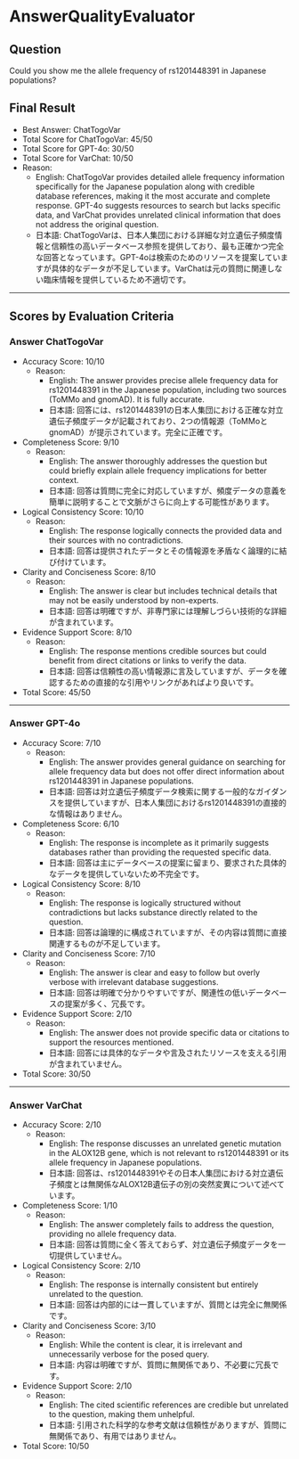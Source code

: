 # AnswerQualityEvaluator

## Question

Could you show me the allele frequency of rs1201448391 in Japanese populations?

## Final Result

- Best Answer: ChatTogoVar
- Total Score for ChatTogoVar: 45/50
- Total Score for GPT-4o: 30/50
- Total Score for VarChat: 10/50
- Reason:
  - English: ChatTogoVar provides detailed allele frequency information specifically for the Japanese population along with credible database references, making it the most accurate and complete response. GPT-4o suggests resources to search but lacks specific data, and VarChat provides unrelated clinical information that does not address the original question.
  - 日本語: ChatTogoVarは、日本人集団における詳細な対立遺伝子頻度情報と信頼性の高いデータベース参照を提供しており、最も正確かつ完全な回答となっています。GPT-4oは検索のためのリソースを提案していますが具体的なデータが不足しています。VarChatは元の質問に関連しない臨床情報を提供しているため不適切です。

---

## Scores by Evaluation Criteria

### Answer ChatTogoVar
- Accuracy Score: 10/10
  - Reason: 
    - English: The answer provides precise allele frequency data for rs1201448391 in the Japanese population, including two sources (ToMMo and gnomAD). It is fully accurate.
    - 日本語: 回答には、rs1201448391の日本人集団における正確な対立遺伝子頻度データが記載されており、2つの情報源（ToMMoとgnomAD）が提示されています。完全に正確です。
- Completeness Score: 9/10
  - Reason: 
    - English: The answer thoroughly addresses the question but could briefly explain allele frequency implications for better context.
    - 日本語: 回答は質問に完全に対応していますが、頻度データの意義を簡単に説明することで文脈がさらに向上する可能性があります。
- Logical Consistency Score: 10/10
  - Reason: 
    - English: The response logically connects the provided data and their sources with no contradictions.
    - 日本語: 回答は提供されたデータとその情報源を矛盾なく論理的に結び付けています。
- Clarity and Conciseness Score: 8/10
  - Reason: 
    - English: The answer is clear but includes technical details that may not be easily understood by non-experts.
    - 日本語: 回答は明確ですが、非専門家には理解しづらい技術的な詳細が含まれています。
- Evidence Support Score: 8/10
  - Reason: 
    - English: The response mentions credible sources but could benefit from direct citations or links to verify the data.
    - 日本語: 回答は信頼性の高い情報源に言及していますが、データを確認するための直接的な引用やリンクがあればより良いです。
- Total Score: 45/50

---

### Answer GPT-4o
- Accuracy Score: 7/10
  - Reason: 
    - English: The answer provides general guidance on searching for allele frequency data but does not offer direct information about rs1201448391 in Japanese populations.
    - 日本語: 回答は対立遺伝子頻度データ検索に関する一般的なガイダンスを提供していますが、日本人集団におけるrs1201448391の直接的な情報はありません。
- Completeness Score: 6/10
  - Reason: 
    - English: The response is incomplete as it primarily suggests databases rather than providing the requested specific data.
    - 日本語: 回答は主にデータベースの提案に留まり、要求された具体的なデータを提供していないため不完全です。
- Logical Consistency Score: 8/10
  - Reason: 
    - English: The response is logically structured without contradictions but lacks substance directly related to the question.
    - 日本語: 回答は論理的に構成されていますが、その内容は質問に直接関連するものが不足しています。
- Clarity and Conciseness Score: 7/10
  - Reason: 
    - English: The answer is clear and easy to follow but overly verbose with irrelevant database suggestions.
    - 日本語: 回答は明確で分かりやすいですが、関連性の低いデータベースの提案が多く、冗長です。
- Evidence Support Score: 2/10
  - Reason: 
    - English: The answer does not provide specific data or citations to support the resources mentioned.
    - 日本語: 回答には具体的なデータや言及されたリソースを支える引用が含まれていません。
- Total Score: 30/50

---

### Answer VarChat
- Accuracy Score: 2/10
  - Reason: 
    - English: The response discusses an unrelated genetic mutation in the ALOX12B gene, which is not relevant to rs1201448391 or its allele frequency in Japanese populations.
    - 日本語: 回答は、rs1201448391やその日本人集団における対立遺伝子頻度とは無関係なALOX12B遺伝子の別の突然変異について述べています。
- Completeness Score: 1/10
  - Reason: 
    - English: The answer completely fails to address the question, providing no allele frequency data.
    - 日本語: 回答は質問に全く答えておらず、対立遺伝子頻度データを一切提供していません。
- Logical Consistency Score: 2/10
  - Reason: 
    - English: The response is internally consistent but entirely unrelated to the question.
    - 日本語: 回答は内部的には一貫していますが、質問とは完全に無関係です。
- Clarity and Conciseness Score: 3/10
  - Reason: 
    - English: While the content is clear, it is irrelevant and unnecessarily verbose for the posed query.
    - 日本語: 内容は明確ですが、質問に無関係であり、不必要に冗長です。
- Evidence Support Score: 2/10
  - Reason: 
    - English: The cited scientific references are credible but unrelated to the question, making them unhelpful.
    - 日本語: 引用された科学的な参考文献は信頼性がありますが、質問に無関係であり、有用ではありません。
- Total Score: 10/50